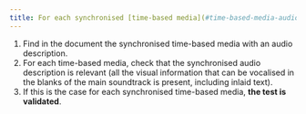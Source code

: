 ```yaml
---
title: For each synchronised [time-based media](#time-based-media-audio-video-and-synchronised) with a synchronised [audio description](#synchronised-audio-description-time-based-media), is it relevant?
---
```


1. Find in the document the synchronised time-based media with an audio description.
2. For each time-based media, check that the synchronised audio description is relevant (all the visual information that can be vocalised in the blanks of the main soundtrack is present, including inlaid text).
3. If this is the case for each synchronised time-based media, **the test is validated**.
